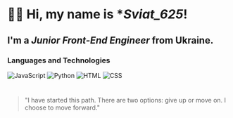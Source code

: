 # 👋🏻 Hi, my name is **Sviat_625*!
## I'm a *Junior Front-End Engineer* from Ukraine.

### Languages and Technologies 
![JavaScript](https://img.shields.io/badge/-JavaScript-090909?style=for-the-badge&logo=JavaScript)
![Python](https://img.shields.io/badge/-Python-090909?style=for-the-badge&logo=Python)
![HTML](https://img.shields.io/badge/-HTML-090909?style=for-the-badge&logo=html5)
![CSS](https://img.shields.io/badge/-CSS-090909?style=for-the-badge&logo=css3)
#
> "I have started this path. There are two options: give up or move on. I choose to move forward." 
